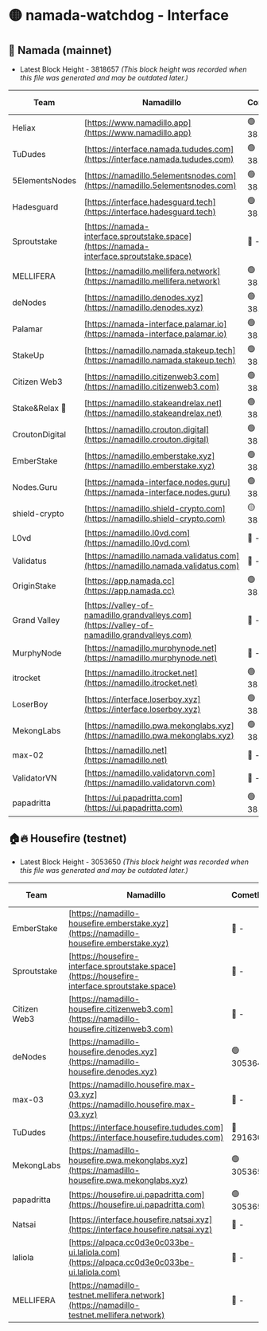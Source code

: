 # 🟡 namada-watchdog - Interface

## 🚀 Namada (mainnet)
- Latest Block Height - 3818657 *(This block height was recorded when this file was generated and may be outdated later.)*

| Team | Namadillo | CometBFT | Indexer | MASP Indexer |
|-|-|-|-|-|
| Heliax | [https://www.namadillo.app](https://www.namadillo.app) | 🟢 3818621 | 🟢 3818621 | 🟡 3818504 |
| TuDudes | [https://interface.namada.tududes.com](https://interface.namada.tududes.com) | 🟢 3818622 | 🟢 3818621 | 🟡 3818504 |
| 5ElementsNodes | [https://namadillo.5elementsnodes.com](https://namadillo.5elementsnodes.com) | 🟢 3818622 | 🟢 3818622 | 🟡 3818504 |
| Hadesguard | [https://interface.hadesguard.tech](https://interface.hadesguard.tech) | 🟢 3818623 | 🟢 3818623 | 🟡 3818504 |
| Sproutstake | [https://namada-interface.sproutstake.space](https://namada-interface.sproutstake.space) | 🔴 - | 🔴 - | 🔴 - |
| MELLIFERA | [https://namadillo.mellifera.network](https://namadillo.mellifera.network) | 🟢 3818627 | 🟢 3818627 | 🔴 3765769 |
| deNodes | [https://namadillo.denodes.xyz](https://namadillo.denodes.xyz) | 🟢 3818628 | 🟢 3818628 | 🟡 3818504 |
| Palamar | [https://namada-interface.palamar.io](https://namada-interface.palamar.io) | 🟢 3818629 | 🟢 3818629 | 🟡 3818504 |
| StakeUp | [https://namadillo.namada.stakeup.tech](https://namadillo.namada.stakeup.tech) | 🟢 3818629 | 🟢 3818629 | 🟡 3818504 |
| Citizen Web3 | [https://namadillo.citizenweb3.com](https://namadillo.citizenweb3.com) | 🟢 3818630 | 🟢 3818630 | 🔴 3765769 |
| Stake&Relax 🦥 | [https://namadillo.stakeandrelax.net](https://namadillo.stakeandrelax.net) | 🟢 3818631 | 🟢 3818631 | 🔴 3765769 |
| CroutonDigital | [https://namadillo.crouton.digital](https://namadillo.crouton.digital) | 🟢 3818632 | 🟢 3818631 | 🟢 3818632 |
| EmberStake | [https://namadillo.emberstake.xyz](https://namadillo.emberstake.xyz) | 🟢 3818632 | 🟢 3818632 | 🟡 3818504 |
| Nodes.Guru | [https://namada-interface.nodes.guru](https://namada-interface.nodes.guru) | 🟢 3818633 | 🟢 3818633 | 🟡 3818504 |
| shield-crypto | [https://namadillo.shield-crypto.com](https://namadillo.shield-crypto.com) | 🟡 3818556 | 🔴 - | 🔴 - |
| L0vd | [https://namadillo.l0vd.com](https://namadillo.l0vd.com) | 🔴 - | 🔴 - | 🔴 - |
| Validatus | [https://namadillo.namada.validatus.com](https://namadillo.namada.validatus.com) | 🔴 - | 🔴 - | 🔴 - |
| OriginStake | [https://app.namada.cc](https://app.namada.cc) | 🟢 3818642 | 🟢 3818642 | 🟡 3818504 |
| Grand Valley | [https://valley-of-namadillo.grandvalleys.com](https://valley-of-namadillo.grandvalleys.com) | 🔴 - | 🔴 - | 🔴 - |
| MurphyNode | [https://namadillo.murphynode.net](https://namadillo.murphynode.net) | 🔴 - | 🔴 - | 🔴 - |
| itrocket | [https://namadillo.itrocket.net](https://namadillo.itrocket.net) | 🟢 3818651 | 🟢 3818651 | 🟡 3818504 |
| LoserBoy | [https://interface.loserboy.xyz](https://interface.loserboy.xyz) | 🟢 3818651 | 🟢 3818651 | 🟡 3818504 |
| MekongLabs | [https://namadillo.pwa.mekonglabs.xyz](https://namadillo.pwa.mekonglabs.xyz) | 🟢 3818652 | 🟢 3818652 | 🟡 3818504 |
| max-02 | [https://namadillo.net](https://namadillo.net) | 🔴 - | 🔴 - | 🔴 - |
| ValidatorVN | [https://namadillo.validatorvn.com](https://namadillo.validatorvn.com) | 🔴 - | 🔴 - | 🔴 - |
| papadritta | [https://ui.papadritta.com](https://ui.papadritta.com) | 🟢 3818657 | 🟢 3818656 | 🟢 3818656 |

## 🏠🔥 Housefire (testnet)
- Latest Block Height - 3053650 *(This block height was recorded when this file was generated and may be outdated later.)*

| Team | Namadillo | CometBFT | Indexer | MASP Indexer |
|-|-|-|-|-|
| EmberStake | [https://namadillo-housefire.emberstake.xyz](https://namadillo-housefire.emberstake.xyz) | 🔴 - | 🔴 - | 🔴 - |
| Sproutstake | [https://housefire-interface.sproutstake.space](https://housefire-interface.sproutstake.space) | 🔴 - | 🔴 - | 🔴 - |
| Citizen Web3 | [https://namadillo-housefire.citizenweb3.com](https://namadillo-housefire.citizenweb3.com) | 🔴 - | 🔴 - | 🔴 - |
| deNodes | [https://namadillo-housefire.denodes.xyz](https://namadillo-housefire.denodes.xyz) | 🟢 3053641 | 🟢 3053641 | 🔴 3048422 |
| max-03 | [https://namadillo.housefire.max-03.xyz](https://namadillo.housefire.max-03.xyz) | 🔴 - | 🔴 - | 🔴 - |
| TuDudes | [https://interface.housefire.tududes.com](https://interface.housefire.tududes.com) | 🔴 2916306 | 🔴 2916306 | 🔴 2916306 |
| MekongLabs | [https://namadillo-housefire.pwa.mekonglabs.xyz](https://namadillo-housefire.pwa.mekonglabs.xyz) | 🟢 3053650 | 🟢 3053650 | 🔴 3048422 |
| papadritta | [https://housefire.ui.papadritta.com](https://housefire.ui.papadritta.com) | 🟢 3053650 | 🟢 3053650 | 🟢 3053650 |
| Natsai | [https://interface.housefire.natsai.xyz](https://interface.housefire.natsai.xyz) | 🔴 - | 🔴 - | 🔴 - |
| laliola | [https://alpaca.cc0d3e0c033be-ui.laliola.com](https://alpaca.cc0d3e0c033be-ui.laliola.com) | 🔴 - | 🔴 - | 🔴 - |
| MELLIFERA | [https://namadillo-testnet.mellifera.network](https://namadillo-testnet.mellifera.network) | 🔴 - | 🔴 2778001 | 🔴 2607259 |

